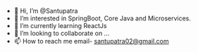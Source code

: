 - 👋 Hi, I’m @Santupatra
- 👀 I’m interested in SpringBoot, Core Java and Microservices.
- 🌱 I’m currently learning ReactJs
- 💞️ I’m looking to collaborate on ...
- 📫 How to reach me email- santupatra02@gmail.com

<!---
Santupatra/Santupatra is a ✨ special ✨ repository because its `README.md` (this file) appears on your GitHub profile.
You can click the Preview link to take a look at your changes.
--->
